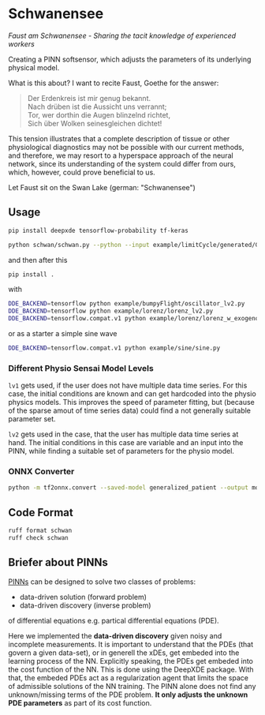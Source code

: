 # Schwanensee

*Faust am Schwanensee - Sharing the tacit knowledge of experienced workers*

Creating a PINN softsensor, which adjusts the parameters of its underlying physical model.

What is this about? I want to recite Faust, Goethe for the answer:

<blockquote>
Der Erdenkreis ist mir genug bekannt.<br>
Nach drüben ist die Aussicht uns verrannt;<br>
Tor, wer dorthin die Augen blinzelnd richtet,<br>
Sich über Wolken seinesgleichen dichtet!
</blockquote>

This tension illustrates that a complete description of tissue or other physiological diagnostics may not be possible with our current methods, and therefore, we may resort to a hyperspace approach of the neural network, since its understanding of the system could differ from ours, which, however, could prove beneficial to us.

Let Faust sit on the Swan Lake (german: "Schwanensee")


## Usage

```bash
pip install deepxde tensorflow-probability tf-keras
```

```bash
python schwan/schwan.py --python --input example/limitCycle/generated/Goldbeter_1995.py
```

and then after this

```bash
pip install .
```

with

```bash
DDE_BACKEND=tensorflow python example/bumpyFlight/oscillator_lv2.py
DDE_BACKEND=tensorflow python example/lorenz/lorenz_lv2.py
DDE_BACKEND=tensorflow.compat.v1 python example/lorenz/lorenz_w_exogenous_stimulus.py
```

or as a starter a simple sine wave

```bash
DDE_BACKEND=tensorflow.compat.v1 python example/sine/sine.py
```

### Different Physio Sensai Model Levels

```lv1``` gets used, if the user does not have multiple data time series. For this case, the initial conditions are known and can get hardcoded into the physio physics models. This improves the speed of parameter fitting, but (because of the sparse amout of time series data) could find a not generally suitable parameter set.

```lv2``` gets used in the case, that the user has multiple data time series at hand. The initial conditions in this case are variable and an input into the PINN, while finding a suitable set of parameters for the physio model.


### ONNX Converter

```bash
python -m tf2onnx.convert --saved-model generalized_patient --output model.onnx
```

## Code Format

```bash
ruff format schwan
ruff check schwan
```

## Briefer about PINNs

[PINNs](https://maziarraissi.github.io/PINNs/) can be designed to solve two classes of problems:
- data-driven solution (forward problem)
- data-driven discovery (inverse problem)

of differential equations e.g. partical differential equations (PDE).

Here we implemented the **data-driven discovery** given noisy and incomplete measurements.
It is important to understand that the PDEs (that govern a given data-set), or in generell the xDEs, get embeded into the learning process of the NN.
Explicitly speaking, the PDEs get embeded into the cost function of the NN. This is done using the DeepXDE package.
With that, the embeded PDEs act as a regularization agent that limits the space of admissible solutions of the NN training.
The PINN alone does not find any unknown/missing terms of the PDE problem.
**It only adjusts the unknown PDE parameters** as part of its cost function.
